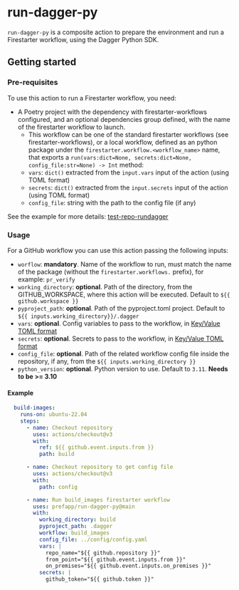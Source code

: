 # run-dagger-py

`run-dagger-py` is a composite action to prepare the environment and run a Firestarter workflow, using the Dagger Python SDK.

## Getting started
### Pre-requisites
To use this action to run a Firestarter workflow, you need:
- A Poetry project with the dependency with firestarter-workflows configured, and an optional dependencies group defined, with the name of the firestarter workflow to launch.
  - This workflow can be one of the standard firestarter workflows (see firestarter-workflows), or a local workflow, defined as an python package under the `firestarter.workflow.<workflow_name>` name, that exports a `run(vars:dict=None, secrets:dict=None, config_file:str=None) -> Int` method:
  - `vars`: `dict()` extracted from the `input.vars` input of the action (using TOML format)
  - `secrets`: `dict()` extracted from the `input.secrets` input of the action (using TOML format)
  - `config_file`: string with the path to the config file (if any)

See the example for more details: [test-repo-rundagger](https://github.com/prefapp/test-repo-rundagger/blob/main/.dagger/pyproject.toml)

### Usage
For a GitHub workflow you can use this action passing the following inputs:
- `worflow`: **mandatory**. Name of the workflow to run, must match the name of the package (without the `firestarter.workflows.` prefix), for example: `pr_verify`
- `working_directory`: **optional**. Path of the directory, from the GITHUB_WORKSPACE, where this action will be executed. Default to `${{ github.workspace }}`
- `pyproject_path`: **optional**. Path of the pyproject.toml project. Default to `${{ inputs.working_directory}}/.dagger`
- `vars`: **optional**. Config variables to pass to the workflow, in [Key/Value TOML format](https://toml.io/en/v1.0.0#keyvalue-pair)
- `secrets`: **optional**. Secrets to pass to the workflow, in [Key/Value TOML format](https://toml.io/en/v1.0.0#keyvalue-pair)
- `config_file`: **optional**. Path of the related workflow config file inside the repository, if any, from the `${{ inputs.working_directory }}`
- `python_version`: **optional**. Python version to use. Default to `3.11`. **Needs to be >= 3.10**

#### Example
```yaml
  build-images:
    runs-on: ubuntu-22.04
    steps:
      - name: Checkout repository
        uses: actions/checkout@v3
        with:
          ref: ${{ github.event.inputs.from }}
          path: build

      - name: Checkout repository to get config file
        uses: actions/checkout@v3
        with:
          path: config

      - name: Run build_images firestarter workflow
        uses: prefapp/run-dagger-py@main
        with:
          working_directory: build
          pyproject_path: .dagger
          workflow: build_images
          config_file: ../config/config.yaml
          vars: |
            repo_name="${{ github.repository }}"
            from_point="${{ github.event.inputs.from }}"
            on_premises="${{ github.event.inputs.on_premises }}"
          secrets: |
            github_token="${{ github.token }}"
```
